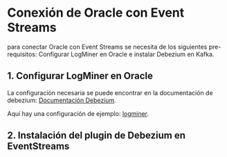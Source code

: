 # Conexión de Oracle con Event Streams 
para conectar Oracle con Event Streams se necesita de los siguientes pre-requisitos: Configurar LogMiner en Oracle e instalar Debezium en Kafka. 
## 1. Configurar LogMiner en Oracle 
La configuración necesaria se puede encontrar en la documentación de debezium: [Documentación Debezium](https://debezium.io/documentation/reference/stable/connectors/oracle.html#setting-up-oracle).

Aquí hay una configuración de ejemplo: [logminer](logMiner.sql).

## 2. Instalación del plugin de Debezium en EventStreams

